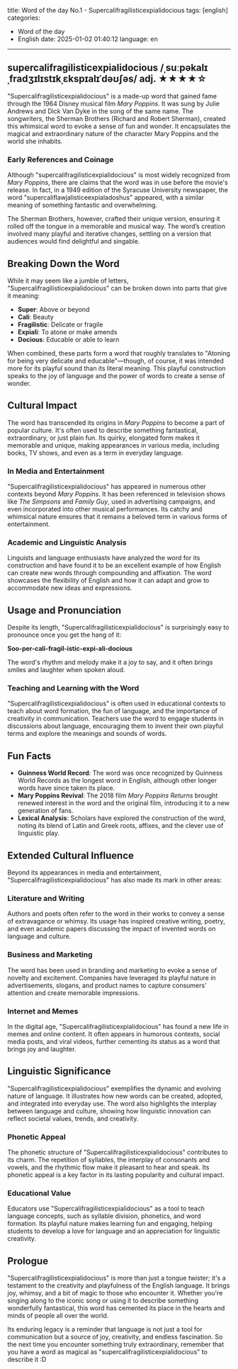 title: Word of the day No.1 - Supercalifragilisticexpialidocious
tags: [english]
categories:
  - Word of the day
  - English
date: 2025-01-02 01:40:12
language: en
---
## supercalifragilisticexpialidocious /ˌsuːpəkalɪˌfradʒɪlɪstɪkˌɛkspɪalɪˈdəʊʃəs/ adj.  ★★★★☆
"Supercalifragilisticexpialidocious" is a made-up word that gained fame through the 1964 Disney musical film *Mary Poppins*. It was sung by Julie Andrews and Dick Van Dyke in the song of the same name. The songwriters, the Sherman Brothers (Richard and Robert Sherman), created this whimsical word to evoke a sense of fun and wonder. It encapsulates the magical and extraordinary nature of the character Mary Poppins and the world she inhabits.

### Early References and Coinage
Although "supercalifragilisticexpialidocious" is most widely recognized from *Mary Poppins*, there are claims that the word was in use before the movie's release. In fact, in a 1949 edition of the Syracuse University newspaper, the word "supercaliflawjalisticeexpialadoshus" appeared, with a similar meaning of something fantastic and overwhelming.

The Sherman Brothers, however, crafted their unique version, ensuring it rolled off the tongue in a memorable and musical way. The word’s creation involved many playful and iterative changes, settling on a version that audiences would find delightful and singable.

## Breaking Down the Word
While it may seem like a jumble of letters, "Supercalifragilisticexpialidocious" can be broken down into parts that give it meaning:

- **Super**: Above or beyond
- **Cali**: Beauty
- **Fragilistic**: Delicate or fragile
- **Expiali**: To atone or make amends
- **Docious**: Educable or able to learn

When combined, these parts form a word that roughly translates to "Atoning for being very delicate and educable"—though, of course, it was intended more for its playful sound than its literal meaning. This playful construction speaks to the joy of language and the power of words to create a sense of wonder.

## Cultural Impact
The word has transcended its origins in *Mary Poppins* to become a part of popular culture. It's often used to describe something fantastical, extraordinary, or just plain fun. Its quirky, elongated form makes it memorable and unique, making appearances in various media, including books, TV shows, and even as a term in everyday language.

### In Media and Entertainment
"Supercalifragilisticexpialidocious" has appeared in numerous other contexts beyond *Mary Poppins*. It has been referenced in television shows like *The Simpsons* and *Family Guy*, used in advertising campaigns, and even incorporated into other musical performances. Its catchy and whimsical nature ensures that it remains a beloved term in various forms of entertainment.

### Academic and Linguistic Analysis
Linguists and language enthusiasts have analyzed the word for its construction and have found it to be an excellent example of how English can create new words through compounding and affixation. The word showcases the flexibility of English and how it can adapt and grow to accommodate new ideas and expressions.

## Usage and Pronunciation
Despite its length, "Supercalifragilisticexpialidocious" is surprisingly easy to pronounce once you get the hang of it:

**Soo-per-cali-fragil-istic-expi-ali-docious**

The word's rhythm and melody make it a joy to say, and it often brings smiles and laughter when spoken aloud.

### Teaching and Learning with the Word
"Supercalifragilisticexpialidocious" is often used in educational contexts to teach about word formation, the fun of language, and the importance of creativity in communication. Teachers use the word to engage students in discussions about language, encouraging them to invent their own playful terms and explore the meanings and sounds of words.

## Fun Facts
- **Guinness World Record**: The word was once recognized by Guinness World Records as the longest word in English, although other longer words have since taken its place.
- **Mary Poppins Revival**: The 2018 film *Mary Poppins Returns* brought renewed interest in the word and the original film, introducing it to a new generation of fans.
- **Lexical Analysis**: Scholars have explored the construction of the word, noting its blend of Latin and Greek roots, affixes, and the clever use of linguistic play.

## Extended Cultural Influence
Beyond its appearances in media and entertainment, "Supercalifragilisticexpialidocious" has also made its mark in other areas:

### Literature and Writing
Authors and poets often refer to the word in their works to convey a sense of extravagance or whimsy. Its usage has inspired creative writing, poetry, and even academic papers discussing the impact of invented words on language and culture.

### Business and Marketing
The word has been used in branding and marketing to evoke a sense of novelty and excitement. Companies have leveraged its playful nature in advertisements, slogans, and product names to capture consumers' attention and create memorable impressions.

### Internet and Memes
In the digital age, "Supercalifragilisticexpialidocious" has found a new life in memes and online content. It often appears in humorous contexts, social media posts, and viral videos, further cementing its status as a word that brings joy and laughter.

## Linguistic Significance
"Supercalifragilisticexpialidocious" exemplifies the dynamic and evolving nature of language. It illustrates how new words can be created, adopted, and integrated into everyday use. The word also highlights the interplay between language and culture, showing how linguistic innovation can reflect societal values, trends, and creativity.

### Phonetic Appeal
The phonetic structure of "Supercalifragilisticexpialidocious" contributes to its charm. The repetition of syllables, the interplay of consonants and vowels, and the rhythmic flow make it pleasant to hear and speak. Its phonetic appeal is a key factor in its lasting popularity and cultural impact.

### Educational Value
Educators use "Supercalifragilisticexpialidocious" as a tool to teach language concepts, such as syllable division, phonetics, and word formation. Its playful nature makes learning fun and engaging, helping students to develop a love for language and an appreciation for linguistic creativity.

## Prologue
"Supercalifragilisticexpialidocious" is more than just a tongue twister; it's a testament to the creativity and playfulness of the English language. It brings joy, whimsy, and a bit of magic to those who encounter it. Whether you're singing along to the iconic song or using it to describe something wonderfully fantastical, this word has cemented its place in the hearts and minds of people all over the world.

Its enduring legacy is a reminder that language is not just a tool for communication but a source of joy, creativity, and endless fascination. So the next time you encounter something truly extraordinary, remember that you have a word as magical as "supercalifragilisticexpialidocious" to describe it :D
